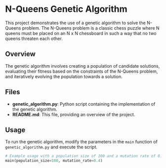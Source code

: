 # N-Queens Genetic Algorithm

This project demonstrates the use of a genetic algorithm to solve the N-Queens problem. The N-Queens problem is a classic chess puzzle where N queens must be placed on an N x N chessboard in such a way that no two queens threaten each other.

## Overview

The genetic algorithm involves creating a population of candidate solutions, evaluating their fitness based on the constraints of the N-Queens problem, and iteratively evolving the population towards a solution.

## Files

- **genetic_algorithm.py**: Python script containing the implementation of the genetic algorithm.
- **README.md**: This file, providing an overview of the project.

## Usage

To run the genetic algorithm, modify the parameters in the `main` function of `genetic_algorithm.py` and execute the script.

```python
# Example usage with a population size of 100 and a mutation rate of 0.4
main(population_size=100, mutation_rate=0.4)

